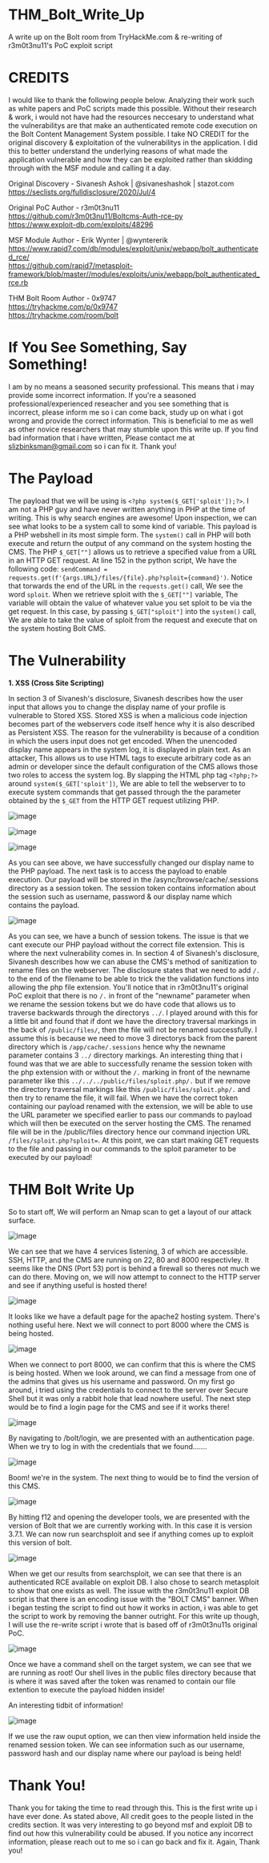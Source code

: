 # THM_Bolt_Write_Up
A write up on the Bolt room from TryHackMe.com &amp; re-writing of r3m0t3nu11's PoC exploit script

# CREDITS
I would like to thank the following people below. Analyzing their work such as white papers and PoC scripts made this possible. Without their research & work, i would not have had the resources neccesary to understand what the vulnerabilitys are that make an authenticated remote code execution on the Bolt Content Management System possible. I take NO CREDIT for the original discovery & exploitation of the vulnerabilitys in the application. I did this to better understand the underlying reasons of what made the application vulnerable and how they can be exploited rather than skidding through with the MSF module and calling it a day.

Original Discovery - Sivanesh Ashok | @sivaneshashok | stazot.com  
https://seclists.org/fulldisclosure/2020/Jul/4  

Original PoC Author - r3m0t3nu11  
https://github.com/r3m0t3nu11/Boltcms-Auth-rce-py  
https://www.exploit-db.com/exploits/48296  

MSF Module Author - Erik Wynter | @wyntererik  
https://www.rapid7.com/db/modules/exploit/unix/webapp/bolt_authenticated_rce/  
https://github.com/rapid7/metasploit-framework/blob/master//modules/exploits/unix/webapp/bolt_authenticated_rce.rb  

THM Bolt Room Author - 0x9747  
https://tryhackme.com/p/0x9747  
https://tryhackme.com/room/bolt  

# If You See Something, Say Something!
I am by no means a seasoned security professional. This means that i may provide some incorrect information. If you're a seasoned professional/experienced reseacher and you see something that is incorrect, please inform me so i can come back, study up on what i got wrong and provide the correct information. This is beneficial to me as well as other novice researchers that may stumble upon this write up. If you find bad information that i have written, Please contact me at slizbinksman@gmail.com so i can fix it. Thank you!

# The Payload
The payload that we will be using is `<?php system($_GET['sploit']);?>`. I am not a PHP guy and have never written anything in PHP at the time of writing. This is why search engines are awesome! Upon inspection, we can see what looks to be a system call to some kind of variable. This payload is a PHP webshell in its most simple form. The `system()` call in PHP will both execute and return the output of any command on the system hosting the CMS. The PHP `$_GET[""]` allows us to retrieve a specified value from a URL in an HTTP GET request. At line 152 in the python script, We have the following code: `sendCommand = requests.get(f'{args.URL}/files/{file}.php?sploit={command}')`. Notice that torwards the end of the URL in the `requests.get()` call, We see the word `sploit`. When we retrieve sploit with the `$_GET[""]` variable, The variable will obtain the value of whatever value you set sploit to be via the get request. In this case, by passing `$_GET["sploit"]` into the `system()` call, We are able to take the value of sploit from the request and execute that on the system hosting Bolt CMS.

# The Vulnerability
**1. XSS (Cross Site Scripting)**

In section 3 of Sivanesh's disclosure, Sivanesh describes how the user input that allows you to change the display name of your profile is vulnerable to Stored XSS. Stored XSS is when a malicious code injection becomes part of the webservers code itself hence why it is also described as Persistent XSS. The reason for the vulnerability is because of a condition in which the users input does not get encoded. When the unencoded display name appears in the system log, it is displayed in plain text. As an attacker, This allows us to use HTML tags to execute arbitrary code as an admin or developer since the default configuration of the CMS allows those two roles to access the system log. By slapping the HTML php tag `<?php;?>` around `system($_GET['sploit'])`, We are able to tell the webserver to to execute system commands that get passed through the the parameter obtained by the `$_GET` from the HTTP GET request utilizing PHP.

![image](https://user-images.githubusercontent.com/90923369/140625420-d02686f1-6091-429e-9946-06a120d67af2.png)

![image](https://user-images.githubusercontent.com/90923369/140625527-a0dfb9ea-c51f-46cf-82b0-05082869033e.png)

![image](https://user-images.githubusercontent.com/90923369/140625658-543531b4-477a-4c4d-9c83-2718deaef2ff.png)

As you can see above, we have successfully changed our display name to the PHP payload. The next task is to access the payload to enable execution. Our payload will be stored in the /async/browse/cache/.sessions directory as a session token. The session token contains information about the session such as username, password & our display name which contains the payload. 

![image](https://user-images.githubusercontent.com/90923369/140626506-6eae02d5-1a22-40b0-8ac4-87dcc6b3b077.png)

As you can see, we have a bunch of session tokens. The issue is that we cant execute our PHP payload without the correct file extension. This is where the next vulnerability comes in. In section 4 of Sivanesh's disclosure, Sivanesh describes how we can abuse the CMS's method of sanitization to rename files on the webserver. The disclosure states that we need to add `/.` to the end of the filename to be able to trick the the validation functions into allowing the php file extension. You'll notice that in r3m0t3nu11's original PoC exploit that there is no `/.` in front of the "newname" parameter when we rename the session tokens but we do have code that allows us to traverse backwards through the directorys `../`. I played around with this for a little bit and found that if dont we have the directory traversal markings in the back of `/public/files/`, then the file will not be renamed successfully. I assume this is because we need to move 3 directorys back from the parent directory which is `/app/cache/.sessions` hence why the newname parameter contains 3 `../` directory markings. An interesting thing that i found was that we are able to successfully rename the session token with the php extension with or without the `/.` marking in front of the newname parameter like this `../../../public/files/sploit.php/.` but if we remove the directory traversal markings like this `/public/files/sploit.php/.` and then try to rename the file, it will fail. When we have the correct token containing our payload renamed with the extension, we will be able to use the URL parameter we specified earlier to pass our commands to payload which will then be executed on the server hosting the CMS. The renamed file will be in the /public/files directory hence our command injection URL `/files/sploit.php?sploit=`. At this point, we can start making GET requests to the file and passing in our commands to the sploit parameter to be executed by our payload!

# THM Bolt Write Up

So to start off, We will perform an Nmap scan to get a layout of our attack surface.

![image](https://user-images.githubusercontent.com/90923369/140658580-01f06ff1-725d-4fa5-a6cf-488b936ad475.png)

We can see that we have 4 services listening, 3 of which are accessible. SSH, HTTP, and the CMS are running on 22, 80 and 8000 respectivley. It seems like the DNS (Port 53) port is behind a firewall so theres not much we can do there. Moving on, we will now attempt to connect to the HTTP server and see if anything useful is hosted there!

![image](https://user-images.githubusercontent.com/90923369/140658709-9233dda7-0590-44e6-847d-a194d0afd858.png)

It looks like we have a default page for the apache2 hosting system. There's nothing useful here. Next we will connect to port 8000 where the CMS is being hosted.

![image](https://user-images.githubusercontent.com/90923369/140658781-9e4623f1-b121-47de-b760-54aaa79eb277.png)

When we connect to port 8000, we can confirm that this is where the CMS is being hosted. When we look around, we can find a message from one of the admins that gives us his username and password. On my first go around, i tried using the credentials to connect to the server over Secure Shell but it was only a rabbit hole that lead nowhere useful. The next step would be to find a login page for the CMS and see if it works there!

![image](https://user-images.githubusercontent.com/90923369/140659093-02a53c6f-ab79-4113-8a4c-c4d9a74be313.png)

By navigating to /bolt/login, we are presented with an authentication page. When we try to log in with the credentials that we found.......

![image](https://user-images.githubusercontent.com/90923369/140659162-01930860-4840-4789-91a7-0f30efb0ed13.png)

Boom! we're in the system. The next thing to would be to find the version of this CMS.

![image](https://user-images.githubusercontent.com/90923369/140659285-621483bd-9e51-4e48-aaa9-a724837107e1.png)

By hitting f12 and opening the developer tools, we are presented with the version of Bolt that we are currently working with. In this case it is version 3.7.1. We can now run searchsploit and see if anything comes up to exploit this version of bolt.

![image](https://user-images.githubusercontent.com/90923369/140659428-1999dace-65d5-46a3-b6bb-8bb9f820db87.png)

When we get our results from searchsploit, we can see that there is an authenticated RCE available on exploit DB. I also chose to search metasploit to show that one exists as well. The issue with the r3m0t3nu11 exploit DB script is that there is an encoding issue with the "BOLT CMS" banner. When i began testing the script to find out how it works in action, i was able to get the script to work by removing the banner outright. For this write up though, I will use the re-write script i wrote that is based off of r3m0t3nu11s original PoC.

![image](https://user-images.githubusercontent.com/90923369/140660833-428e9f0a-6872-4c54-ae19-b28b0ccaec45.png)

Once we have a command shell on the target system, we can see that we are running as root! Our shell lives in the public files directory because that is where it was saved after the token was renamed to contain our file extention to execute the payload hidden inside!

An interesting tidbit of information!

![image](https://user-images.githubusercontent.com/90923369/140658173-07f1fdf7-5f36-43f5-8a41-100b7a8b8cc5.png)

If we use the raw ouput option, we can then view information held inside the renamed session token. We can see information such as our username, password hash and our display name where our payload is being held!

# Thank You!
Thank you for taking the time to read through this. This is the first write up i have ever done. As stated above, All credit goes to the people listed in the credits section. It was very interesting to go beyond msf and exploit DB to find out how this vulnerability could be abused. If you notice any incorrect information, please reach out to me so i can go back and fix it. Again, Thank you!
